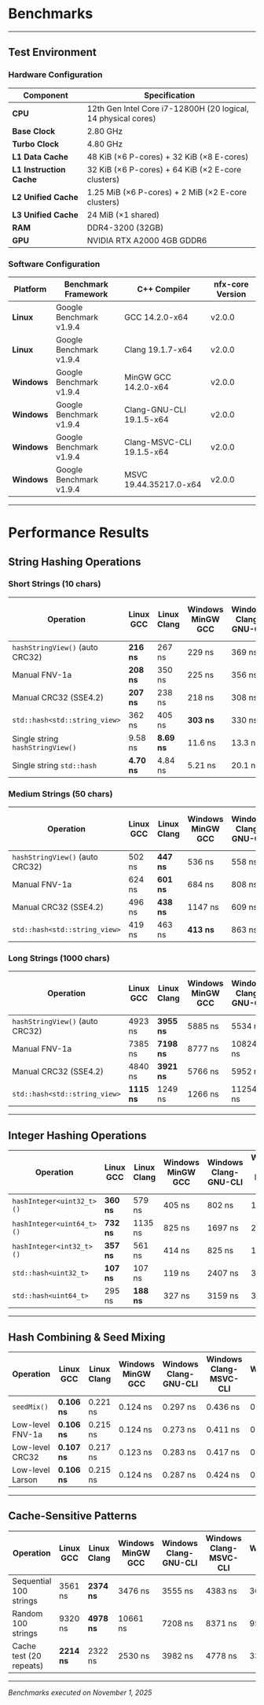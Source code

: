 # Benchmarks

---

## Test Environment

### Hardware Configuration

| Component                | Specification                                                 |
| ------------------------ | ------------------------------------------------------------- |
| **CPU**                  | 12th Gen Intel Core i7-12800H (20 logical, 14 physical cores) |
| **Base Clock**           | 2.80 GHz                                                      |
| **Turbo Clock**          | 4.80 GHz                                                      |
| **L1 Data Cache**        | 48 KiB (×6 P-cores) + 32 KiB (×8 E-cores)                     |
| **L1 Instruction Cache** | 32 KiB (×6 P-cores) + 64 KiB (×2 E-core clusters)             |
| **L2 Unified Cache**     | 1.25 MiB (×6 P-cores) + 2 MiB (×2 E-core clusters)            |
| **L3 Unified Cache**     | 24 MiB (×1 shared)                                            |
| **RAM**                  | DDR4-3200 (32GB)                                              |
| **GPU**                  | NVIDIA RTX A2000 4GB GDDR6                                    |

### Software Configuration

| Platform    | Benchmark Framework     | C++ Compiler              | nfx-core Version |
| ----------- | ----------------------- | ------------------------- | ---------------- |
| **Linux**   | Google Benchmark v1.9.4 | GCC 14.2.0-x64            | v2.0.0           |
| **Linux**   | Google Benchmark v1.9.4 | Clang 19.1.7-x64          | v2.0.0           |
| **Windows** | Google Benchmark v1.9.4 | MinGW GCC 14.2.0-x64      | v2.0.0           |
| **Windows** | Google Benchmark v1.9.4 | Clang-GNU-CLI 19.1.5-x64  | v2.0.0           |
| **Windows** | Google Benchmark v1.9.4 | Clang-MSVC-CLI 19.1.5-x64 | v2.0.0           |
| **Windows** | Google Benchmark v1.9.4 | MSVC 19.44.35217.0-x64    | v2.0.0           |

---

# Performance Results

## String Hashing Operations

### Short Strings (10 chars)

| Operation                        | Linux GCC   | Linux Clang | Windows MinGW GCC | Windows Clang-GNU-CLI | Windows Clang-MSVC-CLI | Windows MSVC |
| -------------------------------- | ----------- | ----------- | ----------------- | --------------------- | ---------------------- | ------------ |
| `hashStringView()` (auto CRC32)  | **216 ns**  | 267 ns      | 229 ns            | 369 ns                | 495 ns                 | 328 ns       |
| Manual FNV-1a                    | **208 ns**  | 350 ns      | 225 ns            | 356 ns                | 484 ns                 | 229 ns       |
| Manual CRC32 (SSE4.2)            | **207 ns**  | 238 ns      | 218 ns            | 308 ns                | 447 ns                 | 249 ns       |
| `std::hash<std::string_view>`    | 362 ns      | 405 ns      | **303 ns**        | 330 ns                | 445 ns                 | 357 ns       |
| Single string `hashStringView()` | 9.58 ns     | **8.69 ns** | 11.6 ns           | 13.3 ns               | 16.9 ns                | 10.8 ns      |
| Single string `std::hash`        | **4.70 ns** | 4.84 ns     | 5.21 ns           | 20.1 ns               | 25.9 ns                | 15.3 ns      |

### Medium Strings (50 chars)

| Operation                       | Linux GCC | Linux Clang | Windows MinGW GCC | Windows Clang-GNU-CLI | Windows Clang-MSVC-CLI | Windows MSVC |
| ------------------------------- | --------- | ----------- | ----------------- | --------------------- | ---------------------- | ------------ |
| `hashStringView()` (auto CRC32) | 502 ns    | **447 ns**  | 536 ns            | 558 ns                | 820 ns                 | 600 ns       |
| Manual FNV-1a                   | 624 ns    | **601 ns**  | 684 ns            | 808 ns                | 1014 ns                | 656 ns       |
| Manual CRC32 (SSE4.2)           | 496 ns    | **438 ns**  | 1147 ns           | 609 ns                | 837 ns                 | 536 ns       |
| `std::hash<std::string_view>`   | 419 ns    | 463 ns      | **413 ns**        | 863 ns                | 1151 ns                | 656 ns       |

### Long Strings (1000 chars)

| Operation                       | Linux GCC   | Linux Clang | Windows MinGW GCC | Windows Clang-GNU-CLI | Windows Clang-MSVC-CLI | Windows MSVC |
| ------------------------------- | ----------- | ----------- | ----------------- | --------------------- | ---------------------- | ------------ |
| `hashStringView()` (auto CRC32) | 4923 ns     | **3955 ns** | 5885 ns           | 5534 ns               | 8231 ns                | 5156 ns      |
| Manual FNV-1a                   | 7385 ns     | **7198 ns** | 8777 ns           | 10824 ns              | 13602 ns               | 7533 ns      |
| Manual CRC32 (SSE4.2)           | 4840 ns     | **3921 ns** | 5766 ns           | 5952 ns               | 8045 ns                | 5052 ns      |
| `std::hash<std::string_view>`   | **1115 ns** | 1249 ns     | 1266 ns           | 11254 ns              | 15381 ns               | 7615 ns      |

---

## Integer Hashing Operations

| Operation                 | Linux GCC  | Linux Clang | Windows MinGW GCC | Windows Clang-GNU-CLI | Windows Clang-MSVC-CLI | Windows MSVC |
| ------------------------- | ---------- | ----------- | ----------------- | --------------------- | ---------------------- | ------------ |
| `hashInteger<uint32_t>()` | **360 ns** | 579 ns      | 405 ns            | 802 ns                | 1087 ns                | 651 ns       |
| `hashInteger<uint64_t>()` | **732 ns** | 1135 ns     | 825 ns            | 1697 ns               | 2148 ns                | 830 ns       |
| `hashInteger<int32_t>()`  | **357 ns** | 561 ns      | 414 ns            | 825 ns                | 1032 ns                | 637 ns       |
| `std::hash<uint32_t>`     | **107 ns** | 107 ns      | 119 ns            | 2407 ns               | 3026 ns                | 984 ns       |
| `std::hash<uint64_t>`     | 295 ns     | **188 ns**  | 327 ns            | 3159 ns               | 3836 ns                | 1874 ns      |

---

## Hash Combining & Seed Mixing

| Operation        | Linux GCC    | Linux Clang | Windows MinGW GCC | Windows Clang-GNU-CLI | Windows Clang-MSVC-CLI | Windows MSVC |
| ---------------- | ------------ | ----------- | ----------------- | --------------------- | ---------------------- | ------------ |
| `seedMix()`      | **0.106 ns** | 0.221 ns    | 0.124 ns          | 0.297 ns              | 0.436 ns               | 0.698 ns     |
| Low-level FNV-1a | **0.106 ns** | 0.215 ns    | 0.124 ns          | 0.273 ns              | 0.411 ns               | 0.709 ns     |
| Low-level CRC32  | **0.107 ns** | 0.217 ns    | 0.123 ns          | 0.283 ns              | 0.417 ns               | 0.715 ns     |
| Low-level Larson | **0.106 ns** | 0.215 ns    | 0.124 ns          | 0.287 ns              | 0.424 ns               | 0.703 ns     |

---

## Cache-Sensitive Patterns

| Operation               | Linux GCC   | Linux Clang | Windows MinGW GCC | Windows Clang-GNU-CLI | Windows Clang-MSVC-CLI | Windows MSVC |
| ----------------------- | ----------- | ----------- | ----------------- | --------------------- | ---------------------- | ------------ |
| Sequential 100 strings  | 3561 ns     | **2374 ns** | 3476 ns           | 3555 ns               | 4383 ns                | 3683 ns      |
| Random 100 strings      | 9320 ns     | **4978 ns** | 10661 ns          | 7208 ns               | 8371 ns                | 9556 ns      |
| Cache test (20 repeats) | **2214 ns** | 2322 ns     | 2530 ns           | 3982 ns               | 4778 ns                | 3345 ns      |

---

_Benchmarks executed on November 1, 2025_

